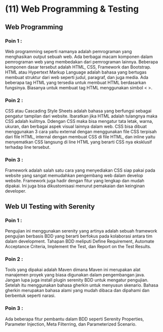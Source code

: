 # (11) Web Programming & Testing
## Web Programming
### Poin 1 :
Web programming seperti namanya adalah pemrograman yang menghasikan output sebuah web. Ada berbagai macam komponen dalam pemrograman web yang membedakan dari pemrograman lainnya. Beberapa komponen dasar tersebut adalah HTML, CSS, Framework dan Bootstrap. HTML atau Hypertext Markup Language adalah bahasa yang bertugas membuat struktur dari web seperti judul, paragraf, dan juga media. Ada beberapa tag HTML yang tersedia untuk membuat HTML berdasarkan fungsinya. Biasanya untuk membuat tag HTML menggunakan simbol < >.
### Poin 2 :
CSS atau Cascading Style Sheets adalah bahasa yang berfungsi sebagai pengatur tampilan dari website. Ibaratkan jika HTML adalah tulangnya maka CSS adalah kulitnya. Ddengan CSS maka bisa mengatur tata letak, warna, ukuran, dan berbagai aspek visual lainnya dalam web. CSS bisa dibuat menggunakan 3 cara yaitu external dengan menggunakan file CSS terpisah dari file HTML, internal dengan membuat CSS di file HTML, dan inline yaitu menyematkan CSS langsung di line HTML yang berarti CSS nya eksklusif terhadap line tersebut.
### Poin 3 :
Framework adalah salah satu cara yang menyediakan CSS siap pakai pada website yang sangat memudahkan pengembang web dalam develop website. Framework juga hadir dengan fitur yang lengkap dan mudah dipakai. Ini juga bisa dikustomisasi menurut pemakaian dan keinginan developer.
## Web UI Testing with Serenity
### Poin 1 :
Pengujian ini menggunakan serenity yang artinya adalah sebuah framework pengujian berbasis BDD yang berarti berfokus pada kolaborasi antara tim dalam development. Tahapan BDD meliputi Define Requirement, Automate Acceptance Criteria, Implement the Test, dan Report on the Test Results.
### Poin 2 :
Tools yang dipakai adalah Maven dimana Maven ini merupakan alat manajemen proyek yang biasa digunakan dalam pengembangan java. Jangan lupa juga install plugin serenity BDD untuk mengatur pengujian. Setelah itu menggunakan bahasa gherkin untuk menyusun skenario. Bahasa gherkin merupakan bahasa alami yang mudah dibaca dan dipahami dan berbentuk seperti narasi.
### Poin 3 :
Ada beberapa fitur pembantu dalam BDD seperti Serenity Properties, Parameter Injection, Meta Filterring, dan Parameterized Scenario.
